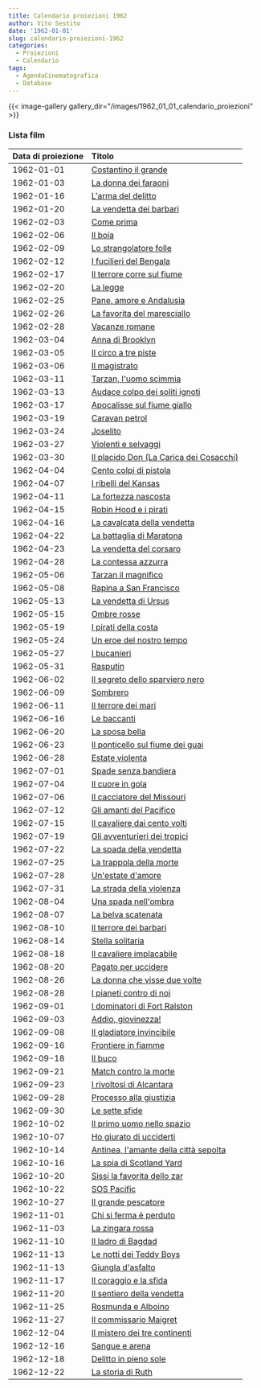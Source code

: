 ```yaml
---
title: Calendario proiezioni 1962
author: Vito Sestito
date: '1962-01-01'
slug: calendario-proiezioni-1962
categories:
  - Proiezioni
  - Calendario
tags:
  - AgendaCinematografica
  - Database
---
```

{{< image-gallery gallery_dir="/images/1962_01_01_calendario_proiezioni" >}}

### Lista film

|Data di proiezione |Titolo                                  |
|:------------------|:---------------------------------------|
|1962-01-01         |[Costantino il grande](https://www.imdb.com/title/tt0055867/)|
|1962-01-03         |[La donna dei faraoni](https://www.imdb.com/title/tt0055296/)|
|1962-01-16         |[L'arma del delitto](https://www.imdb.com/title/tt0051184/)|
|1962-01-20         |[La vendetta dei barbari](https://www.imdb.com/title/tt0054436/)|
|1962-02-03         |[Come prima](https://www.imdb.com/title/tt0052817/)|
|1962-02-06         |[Il boia](https://www.imdb.com/title/tt0052877/)|
|1962-02-09         |[Lo strangolatore folle](https://www.imdb.com/title/tt0051706/)|
|1962-02-12         |[I fucilieri del Bengala](https://www.imdb.com/title/tt0046767/)|
|1962-02-17         |[Il terrore corre sul fiume](https://www.imdb.com/title/tt0053334/)|
|1962-02-20         |[La legge](https://www.imdb.com/title/tt0051852/)|
|1962-02-25         |[Pane, amore e Andalusia](https://www.imdb.com/title/tt0052045/)|
|1962-02-26         |[La favorita del maresciallo](https://www.imdb.com/title/tt0040382/)|
|1962-02-28         |[Vacanze romane](https://www.imdb.com/title/tt0046250/)|
|1962-03-04         |[Anna di Brooklyn](https://www.imdb.com/title/tt0051363/)|
|1962-03-05         |[Il circo a tre piste](https://www.imdb.com/title/tt0047582/)|
|1962-03-06         |[Il magistrato](https://www.imdb.com/title/tt0053031/)|
|1962-03-11         |[Tarzan, l'uomo scimmia](https://www.imdb.com/title/tt0053335/)|
|1962-03-13         |[Audace colpo dei soliti ignoti](https://www.imdb.com/title/tt0052589/)|
|1962-03-17         |[Apocalisse sul fiume giallo](https://www.imdb.com/title/tt0052570/)|
|1962-03-19         |[Caravan petrol](https://www.imdb.com/title/tt0053697/)|
|1962-03-24         |[Joselito](https://www.imdb.com/title/tt0052783/)|
|1962-03-27         |[Violenti e selvaggi](https://www.imdb.com/title/tt0274780/)|
|1962-03-30         |[Il placido Don (La Carica dei Cosacchi)](https://www.imdb.com/title/tt0051082/)|
|1962-04-04         |[Cento colpi di pistola](https://www.imdb.com/title/tt0053026/)|
|1962-04-07         |[I ribelli del Kansas](https://www.imdb.com/title/tt0052941/)|
|1962-04-11         |[La fortezza nascosta](https://www.imdb.com/title/tt0051808/)|
|1962-04-15         |[Robin Hood e i pirati](https://www.imdb.com/title/tt0054246/)|
|1962-04-16         |[La cavalcata della vendetta](https://www.imdb.com/title/tt0050900/)|
|1962-04-22         |[La battaglia di Maratona](https://www.imdb.com/title/tt0052604/)|
|1962-04-23         |[La vendetta del corsaro](https://www.imdb.com/title/tt0044182/)|
|1962-04-28         |[La contessa azzurra](https://www.imdb.com/title/tt0166548/)|
|1962-05-06         |[Tarzan il magnifico](https://www.imdb.com/title/tt0054368/)|
|1962-05-08         |[Rapina a San Francisco](https://www.imdb.com/title/tt0050774/)|
|1962-05-13         |[La vendetta di Ursus](https://www.imdb.com/title/tt0122779/)|
|1962-05-15         |[Ombre rosse](https://www.imdb.com/title/tt0031971/)|
|1962-05-19         |[I pirati della costa](https://www.imdb.com/title/tt0054185/)|
|1962-05-24         |[Un eroe del nostro tempo](https://www.imdb.com/title/tt0171276/)|
|1962-05-27         |[I bucanieri](https://www.imdb.com/title/tt0051436/)|
|1962-05-31         |[Rasputin](https://www.imdb.com/title/tt0047393/)|
|1962-06-02         |[Il segreto dello sparviero nero](https://www.imdb.com/title/tt0055427/)|
|1962-06-09         |[Sombrero](https://www.imdb.com/title/tt0046344/)|
|1962-06-11         |[Il terrore dei mari](https://www.imdb.com/title/tt0055517/)|
|1962-06-16         |[Le baccanti](https://www.imdb.com/title/tt0054650/)|
|1962-06-20         |[La sposa bella](https://www.imdb.com/title/tt0053601/)|
|1962-06-23         |[Il ponticello sul fiume dei guai](https://www.imdb.com/title/tt0051649/)|
|1962-06-28         |[Estate violenta](https://www.imdb.com/title/tt0052786/)|
|1962-07-01         |[Spade senza bandiera](https://www.imdb.com/title/tt0061053/)|
|1962-07-04         |[Il cuore in gola](https://www.imdb.com/title/tt0157798/)|
|1962-07-06         |[Il cacciatore del Missouri](https://www.imdb.com/title/tt0043262/)|
|1962-07-12         |[Gli amanti del Pacifico](https://www.imdb.com/title/tt0050199/)|
|1962-07-15         |[Il cavaliere dai cento volti](https://www.imdb.com/title/tt0053702/)|
|1962-07-19         |[Gli avventurieri dei tropici](https://www.imdb.com/title/tt0052592/)|
|1962-07-22         |[La spada della vendetta](https://www.imdb.com/title/tt0054721/)|
|1962-07-25         |[La trappola della morte](https://www.imdb.com/title/tt0047911/)|
|1962-07-28         |[Un'estate d'amore](https://www.imdb.com/title/tt0044060/)|
|1962-07-31         |[La strada della violenza](https://www.imdb.com/title/tt0052251/)|
|1962-08-04         |[Una spada nell'ombra](https://www.imdb.com/title/tt0208469/)|
|1962-08-07         |[La belva scatenata](https://www.imdb.com/title/tt0051604/)|
|1962-08-10         |[Il terrore dei barbari](https://www.imdb.com/title/tt0053346/)|
|1962-08-14         |[Stella solitaria](https://www.imdb.com/title/tt0043751/)|
|1962-08-18         |[Il cavaliere implacabile](https://www.imdb.com/title/tt0047334/)|
|1962-08-20         |[Pagato per uccidere](https://www.imdb.com/title/tt0047325/)|
|1962-08-26         |[La donna che visse due volte](https://www.imdb.com/title/tt0052357/)|
|1962-08-28         |[I pianeti contro di noi](https://www.imdb.com/title/tt0055297/)|
|1962-09-01         |[I dominatori di Fort Ralston](https://www.imdb.com/title/tt0048711/)|
|1962-09-03         |[Addio, giovinezza!](https://www.imdb.com/title/tt0032182/)|
|1962-09-08         |[Il gladiatore invincibile](https://www.imdb.com/title/tt0056027/)|
|1962-09-16         |[Frontiere in fiamme](https://www.imdb.com/title/tt0147052/)|
|1962-09-18         |[Il buco](https://www.imdb.com/title/tt0054407/)|
|1962-09-21         |[Match contro la morte](https://www.imdb.com/title/tt0140366/)|
|1962-09-23         |[I rivoltosi di Alcantara](https://www.imdb.com/title/tt0052741/)|
|1962-09-28         |[Processo alla giustizia](https://www.imdb.com/title/tt0053940/)|
|1962-09-30         |[Le sette sfide](https://www.imdb.com/title/tt0062254/)|
|1962-10-02         |[Il primo uomo nello spazio](https://www.imdb.com/title/tt0052805/)|
|1962-10-07         |[Ho giurato di ucciderti](https://www.imdb.com/title/tt0051155/)|
|1962-10-14         |[Antinea, l'amante della città sepolta](https://www.imdb.com/title/tt0054641/)|
|1962-10-16         |[La spia di Scotland Yard](https://www.imdb.com/title/tt0053273/)|
|1962-10-20         |[Sissi la favorita dello zar](https://www.imdb.com/title/tt0053252/)|
|1962-10-22         |[SOS Pacific](https://www.imdb.com/title/tt0053234/)|
|1962-10-27         |[Il grande pescatore](https://www.imdb.com/title/tt0052627/)|
|1962-11-01         |[Chi si ferma è perduto](https://www.imdb.com/title/tt0053709/)|
|1962-11-03         |[La zingara rossa](https://www.imdb.com/title/tt0051692/)|
|1962-11-10         |[Il ladro di Bagdad](https://www.imdb.com/title/tt0054013/)|
|1962-11-13         |[Le notti dei Teddy Boys](https://www.imdb.com/title/tt0186396/)|
|1962-11-13         |[Giungla d'asfalto](https://www.imdb.com/title/tt0042208/)|
|1962-11-17         |[Il coraggio e la sfida](https://www.imdb.com/title/tt0054740/)|
|1962-11-20         |[Il sentiero della vendetta](https://www.imdb.com/title/tt0051686/)|
|1962-11-25         |[Rosmunda e Alboino](https://www.imdb.com/title/tt0056427/)|
|1962-11-27         |[Il commissario Maigret](https://www.imdb.com/title/tt0050669/)|
|1962-12-04         |[Il mistero dei tre continenti](https://www.imdb.com/title/tt0053906/)|
|1962-12-16         |[Sangue e arena](https://www.imdb.com/title/tt0033405/)|
|1962-12-18         |[Delitto in pieno sole](https://www.imdb.com/title/tt0054189/)|
|1962-12-22         |[La storia di Ruth](https://www.imdb.com/title/tt0054343/)|
